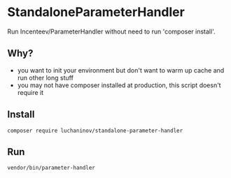 StandaloneParameterHandler
==========================

Run Incenteev/ParameterHandler without need to run 'composer install'.

Why?
----

  * you want to init your environment but don't want to warm up cache and run other long stuff
  * you may not have composer installed at production, this script doesn't require it
  
Install
-------

    composer require luchaninov/standalone-parameter-handler

Run
---

    vendor/bin/parameter-handler
